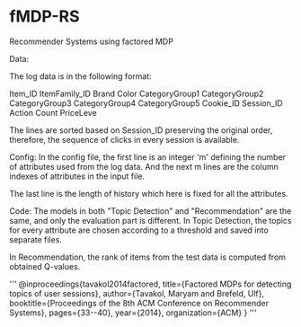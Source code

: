 fMDP-RS
=======

Recommender Systems using factored MDP

Data:

The log data is in the following format:

Item_ID	ItemFamily_ID	Brand	Color	CategoryGroup1	CategoryGroup2	CategoryGroup3	CategoryGroup4	CategoryGroup5	Cookie_ID	Session_ID	Action	Count	PriceLeve

The lines are sorted based on Session_ID preserving the original order, therefore, the sequence of clicks in every session is available.




Config:
In the config file, the first line is an integer 'm' defining the number of attributes used from the log data. And the next m lines are the column indexes of attributes in the input file.

The last line is the length of history which here is fixed for all the attributes.




Code:
The models in both "Topic Detection" and "Recommendation" are the same, and only the evaluation part is different.
In Topic Detection, the topics for every attribute are chosen according to a threshold and saved into separate files.

In Recommendation, the rank of items from the test data is computed from obtained Q-values.

'''
@inproceedings{tavakol2014factored,
  title={Factored MDPs for detecting topics of user sessions},
  author={Tavakol, Maryam and Brefeld, Ulf},
  booktitle={Proceedings of the 8th ACM Conference on Recommender Systems},
  pages={33--40},
  year={2014},
  organization={ACM}
}
'''
